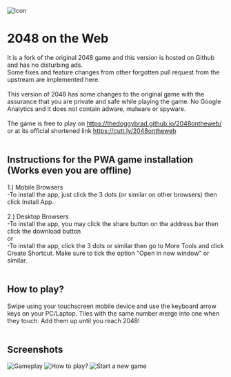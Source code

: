 ![Icon](https://thedoggybrad.github.io/2048ontheweb/meta/2048-rounded-144.png)
# 2048 on the Web
It is a fork of the original 2048 game and this version is hosted on Github and has no disturbing ads.
<br>
Some fixes and feature changes from other forgotten pull request from the upstream are implemented here.
<br>
<br>
This version of 2048 has some changes to the original game with the assurance that you are private and safe while playing the game. No Google Analytics and it does not contain adware, malware or spyware.
<br>
<br>
The game is free to play on https://thedoggybrad.github.io/2048ontheweb/ or at its official shortened link https://cutt.ly/2048ontheweb
<br>
<br>
## Instructions for the PWA game installation (Works even you are offline)
1.) Mobile Browsers
<br>
-To install the app, just click the 3 dots (or similar on other browsers) then click Install App. 
<br>
<br>
2.) Desktop Browsers
<br>
-To install the app, you may click the share button on the address bar then click the download button
<br>
or
<br>
-To install the app, click the 3 dots or similar then go to More Tools and click Create Shortcut. Make sure to tick the option "Open in new window" or similar.
<br>
<br>
## How to play?
Swipe using your touchscreen mobile device and use the keyboard arrow keys on your PC/Laptop. Tiles with the same number merge into one when they touch. Add them up until you reach 2048!
<br>
<br>
## Screenshots
![Gameplay](https://thedoggybrad.github.io/2048ontheweb/screenshot/1.jpg)
![How to play?](https://thedoggybrad.github.io/2048ontheweb/screenshot/2.jpg)
![Start a new game](https://thedoggybrad.github.io/2048ontheweb/screenshot/3.jpg)
